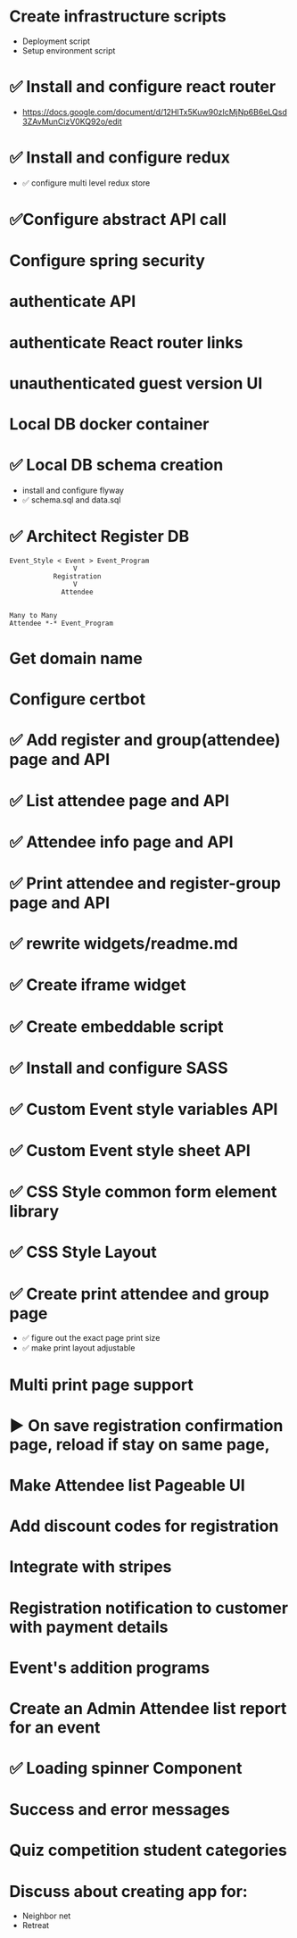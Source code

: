 # Create infrastructure scripts
- Deployment script
- Setup environment script

# ✅ Install and configure react router
- https://docs.google.com/document/d/12HlTx5Kuw90zIcMjNp6B6eLQsd3ZAvMunCizV0KQ92o/edit

# ✅ Install and configure redux
- ✅ configure multi level redux store

# ✅Configure abstract API call 

# Configure spring security

# authenticate API

# authenticate React router links

# unauthenticated guest version UI

# Local DB docker container

# ✅ Local DB schema creation
- install and configure flyway
- ✅ schema.sql and data.sql

# ✅ Architect Register DB
```
Event_Style < Event > Event_Program
                V
           Registration
                V
             Attendee 
            
            
Many to Many
Attendee *-* Event_Program

```
# Get domain name

# Configure certbot

# ✅ Add register and group(attendee) page and API

# ✅ List attendee page and API

# ✅ Attendee info page and API

# ✅ Print attendee and register-group page and API

# ✅ rewrite widgets/readme.md

# ✅ Create iframe widget

# ✅ Create embeddable script

# ✅ Install and configure SASS

# ✅ Custom Event style variables API

# ✅ Custom Event style sheet API

# ✅ CSS Style common form element library

# ✅ CSS Style Layout

# ✅ Create print attendee and group page
- ✅ figure out the exact page print size
- ✅ make print layout adjustable

# Multi print page support

# ▶️ On save registration confirmation page, reload if stay on same page, 

# Make Attendee list Pageable UI

# Add discount codes for registration

# Integrate with stripes

# Registration notification to customer with payment details

# Event's addition programs

# Create an Admin Attendee list report for an event

# ✅ Loading spinner Component

# Success and error messages

# Quiz competition student categories 

# Discuss about creating app for: 
 - Neighbor net
 - Retreat

